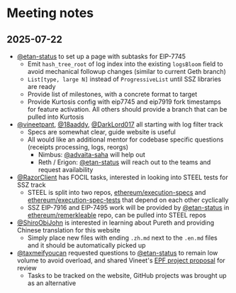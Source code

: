 # Meeting notes

## 2025-07-22

- [@etan-status](https://github.com/etan-status) to set up a page with subtasks for EIP-7745
    - Emit `hash_tree_root` of log index into the existing `logsBloom` field to avoid mechanical followup changes (similar to current Geth branch)
    - `List[type, large N]` instead of `ProgressiveList` until SSZ libraries are ready
    - Provide list of milestones, with a concrete format to target
    - Provide Kurtosis config with eip7745 and eip7919 fork timestamps for feature activation. All others should provide a branch that can be pulled into Kurtosis
- [@vineetpant](https://github.com/vineetpant), [@18aaddy](https://github.com/18aaddy), [@DarkLord017](https://github.com/DarkLord017) all starting with log filter track
    - Specs are somewhat clear, guide website is useful
    - All would like an additional mentor for codebase specific questions (receipts processing, logs, reorgs)
        - Nimbus: [@advaita-saha](https://github.com/advaita-saha) will help out
        - Reth / Erigon: [@etan-status](https://github.com/etan-status) will reach out to the teams and request availability
- [@RazorClient](https://github.com/RazorClient) has FOCIL tasks, interested in looking into STEEL tests for SSZ track
    - STEEL is split into two repos, [ethereum/execution-specs](https://github.com/ethereum/execution-specs) and [ethereum/execution-spec-tests](https://github.com/ethereum/execution-spec-tests) that depend on each other cyclically
    - SSZ EIP-7916 and EIP-7495 work will be provided by [@etan-status](https://github.com/etan-status) in [ethereum/remerkleable](https://github.com/ethereum/remerkleable) repo, can be pulled into STEEL repos
- [@ShiroObiJohn](https://github.com/ShiroObiJohn) is interested in learning about Pureth and providing Chinese translation for this website
    - Simply place new files with ending `.zh.md` next to the `.en.md` files and it should be automatically picked up
- [@taxmeifyoucan](https://github.com/taxmeifyoucan) requested questions to [@etan-status](https://github.com/etan-status) to remain low volume to avoid overload, and shared Vineet's [EPF project proposal](https://github.com/eth-protocol-fellows/cohort-six/pull/175) for review
    - Tasks to be tracked on the website, GitHub projects was brought up as an alternative
